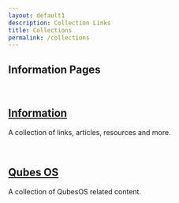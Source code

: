 ```yaml
---
layout: default1
description: Collection Links
title: Collections
permalink: /collections
---
```


## Information Pages

<br>

## [Information](./information)

A collection of links, articles, resources and more.

<br>

## [Qubes OS](./qubes)

A collection of QubesOS related content.